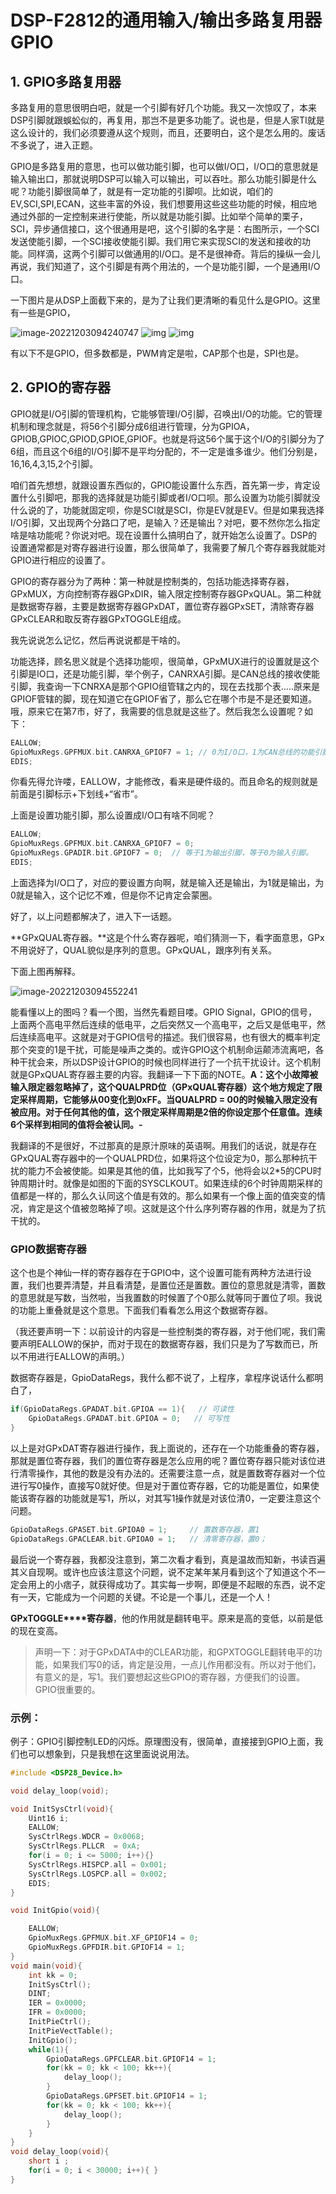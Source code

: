 # DSP-F2812的通用输入/输出多路复用器GPIO
## 1. GPIO多路复用器

多路复用的意思很明白吧，就是一个引脚有好几个功能。我又一次惊叹了，本来DSP引脚就跟蜈蚣似的，再复用，那岂不是更多功能了。说也是，但是人家TI就是这么设计的，我们必须要遵从这个规则，而且，还要明白，这个是怎么用的。废话不多说了，进入正题。

GPIO是多路复用的意思，也可以做功能引脚，也可以做I/O口，I/O口的意思就是输入输出口，那就说明DSP可以输入可以输出，可以吞吐。那么功能引脚是什么呢？功能引脚很简单了，就是有一定功能的引脚呗。比如说，咱们的EV,SCI,SPI,ECAN，这些丰富的外设，我们想要用这些这些功能的时候，相应地通过外部的一定控制来进行使能，所以就是功能引脚。比如举个简单的栗子，SCI，异步通信接口，这个很通用是吧，这个引脚的名字是：右图所示，一个SCI发送使能引脚，一个SCI接收使能引脚。我们用它来实现SCI的发送和接收的功能。同样滴，这两个引脚可以做通用的I/O口。是不是很神奇。背后的操纵一会儿再说，我们知道了，这个引脚是有两个用法的，一个是功能引脚，一个是通用I/O口。

一下图片是从DSP上面截下来的，是为了让我们更清晰的看见什么是GPIO。这里有一些是GPIO，

![image-20221203094240747](https://raw.githubusercontent.com/carloscn/images/main/typoraimage-20221203094240747.png) ![img](https://raw.githubusercontent.com/carloscn/images/main/typoraclip_image001.png) ![img](https://raw.githubusercontent.com/carloscn/images/main/typoraclip_image002.png)

有以下不是GPIO，但多数都是，PWM肯定是啦，CAP那个也是，SPI也是。

## 2. GPIO的寄存器

GPIO就是I/O引脚的管理机构，它能够管理I/O引脚，召唤出I/O的功能。它的管理机制和理念就是，将56个引脚分成6组进行管理，分为GPIOA，GPIOB,GPIOC,GPIOD,GPIOE,GPIOF。也就是将这56个属于这个I/O的引脚分为了6组，而且这个6组的I/O引脚不是平均分配的，不一定是谁多谁少。他们分别是，16,16,4,3,15,2个引脚。

咱们首先想想，就跟设置东西似的，GPIO能设置什么东西，首先第一步，肯定设置什么引脚吧，那我的选择就是功能引脚或者I/O口呗。那么设置为功能引脚就没什么说的了，功能就固定呗，你是SCI就是SCI，你是EV就是EV。但是如果我选择I/O引脚，又出现两个分路口了吧，是输入？还是输出？对吧，要不然你怎么指定啥是啥功能呢？你说对吧。现在设置什么搞明白了，就开始怎么设置了。DSP的设置通常都是对寄存器进行设置，那么很简单了，我需要了解几个寄存器我就能对GPIO进行相应的设置了。

GPIO的寄存器分为了两种：第一种就是控制类的，包括功能选择寄存器，GPxMUX，方向控制寄存器GPxDIR，输入限定控制寄存器GPxQUAL。第二种就是数据寄存器，主要是数据寄存器GPxDAT，置位寄存器GPxSET，清除寄存器GPxCLEAR和取反寄存器GPxTOGGLE组成。

我先说说怎么记忆，然后再说说都是干啥的。

功能选择，顾名思义就是个选择功能呗，很简单，GPxMUX进行的设置就是这个引脚是IO口，还是功能引脚，举个例子，CANRXA引脚。是CAN总线的接收使能引脚，我查询一下CNRXA是那个GPIO组管辖之内的，现在去找那个表…..原来是GPIOF管辖的脚，现在知道它在GPIOF省了，那么它在哪个市是不是还要知道。哦，原来它在第7市，好了，我需要的信息就是这些了。然后我怎么设置呢？如下：

```c
EALLOW;
GpioMuxRegs.GPFMUX.bit.CANRXA_GPIOF7 = 1; // 0为I/O口，1为CAN总线的功能引脚
EDIS;
```

你看先得允许喽，EALLOW，才能修改，看来是硬件级的。而且命名的规则就是前面是引脚标示+下划线+“省市”。

上面是设置功能引脚，那么设置成I/O口有啥不同呢？

```C
EALLOW;
GpioMuxRegs.GPFMUX.bit.CANRXA_GPIOF7 = 0;
GpioMuxRegs.GPADIR.bit.GPIOF7 = 0;  // 等于1为输出引脚，等于0为输入引脚。
EDIS;
```

上面选择为I/O口了，对应的要设置方向啊，就是输入还是输出，为1就是输出，为0就是输入，这个记忆不难，但是你不记肯定会蒙圈。

好了，以上问题都解决了，进入下一话题。

**GPxQUAL寄存器。**这是个什么寄存器呢，咱们猜测一下，看字面意思，GPx不用说好了，QUAL貌似是序列的意思。GPxQUAL，跟序列有关系。

下面上图再解释。

![image-20221203094552241](https://raw.githubusercontent.com/carloscn/images/main/typoraimage-20221203094552241.png)

能看懂以上的图吗？看一个图，当然先看题目喽。GPIO Signal，GPIO的信号，上面两个高电平然后连续的低电平，之后突然又一个高电平，之后又是低电平，然后连续高电平。这就是对于GPIO信号的描述。我们很容易，也有很大的概率判定那个突变的1是干扰，可能是噪声之类的。或许GPIO这个机制命运颠沛流离吧，各种干扰会来，所以DSP设计GPIO的时候也同样进行了一个抗干扰设计。这个机制就是GPxQUAL寄存器主要的内容。我翻译一下下面的NOTE。**A：这个小故障被输入限定器忽略掉了，这个QUALPRD位（GPxQUAL寄存器）这个地方规定了限定采样周期，它能够从00变化到0xFF。当QUALPRD = 00的时候输入限定没有被应用。对于任何其他的值，这个限定采样周期是2倍的你设定那个任意值。连续6个采样到相同的值将会被认同。-**

我翻译的不是很好，不过那真的是原汁原味的英语啊。用我们的话说，就是存在GPxQUAL寄存器中的一个QUALPRD位，如果将这个位设定为0，那么那种抗干扰的能力不会被使能。如果是其他的值，比如我写了个5，他将会以2*5的CPU时钟周期计时。就像是如图的下面的SYSCLKOUT。如果连续的6个时钟周期采样的值都是一样的，那么久认同这个值是有效的。那么如果有一个像上面的值突变的情况，肯定是这个值被忽略掉了呗。这就是这个什么序列寄存器的作用，就是为了抗干扰的。

### **GPIO**数据寄存器

这个也是个神仙一样的寄存器存在于GPIO中，这个设置可能有两种方法进行设置，我们也要弄清楚，并且看清楚，是置位还是置数。置位的意思就是清零，置数的意思就是写数，当然啦，当我置数的时候置了个0那么就等同于置位了呗。我说的功能上重叠就是这个意思。下面我们看看怎么用这个数据寄存器。

（我还要声明一下：以前设计的内容是一些控制类的寄存器，对于他们呢，我们需要声明EALLOW的保护，而对于现在的数据寄存器，我们只是为了写数而已，所以不用进行EALLOW的声明。）

数据寄存器是，GpioDataRegs，我什么都不说了，上程序，拿程序说话什么都明白了，

```c
if(GpioDataRegs.GPADAT.bit.GPIOA == 1){   // 可读性
	GpioDataRegs.GPADAT.bit.GPIOA = 0;   // 可写性
}
```

以上是对GPxDAT寄存器进行操作，我上面说的，还存在一个功能重叠的寄存器，那就是置位寄存器，我们的置位寄存器是怎么应用的呢？置位寄存器只能对该位进行清零操作，其他的数是没有办法的。还需要注意一点，就是置数寄存器对一个位进行写0操作，直接写0就好使。但是对于置位寄存器，它的功能是置位，如果使能该寄存器的功能就是写1，所以，对其写1操作就是对该位清0，一定要注意这个问题。

```c
GpioDataRegs.GPASET.bit.GPIOA0 = 1;     // 置数寄存器，置1
GpioDataRegs.GPACLEAR.bit.GPIOA0 = 1;   // 清零寄存器，置0；
```

最后说一个寄存器，我都没注意到，第二次看才看到，真是温故而知新，书读百遍其义自现啊。或许也应该注意这个问题，说不定某年某月看到这个了知道这个不一定会用上的小痞子，就获得成功了。其实每一步啊，即便是不起眼的东西，说不定有一天，它能成为一个问题的关键。不论是一个事儿，还是一个人！

**GPxTOGGLE****寄存器**，他的作用就是翻转电平。原来是高的变低，以前是低的现在变高。

> 声明一下：对于GPxDATA中的CLEAR功能，和GPXTOGGLE翻转电平的功能，如果我们写0的话，肯定是没用，一点儿作用都没有。所以对于他们，有意义的是，写1。我们要想起这些GPIO的寄存器，方便我们的设置。GPIO很重要的。

### 示例：

例子：GPIO引脚控制LED的闪烁。原理图没有，很简单，直接接到GPIO上面，我们也可以想象到，只是我想在这里面说说用法。

```C
#include <DSP28_Device.h>

void delay_loop(void);

void InitSysCtrl(void){
	Uint16 i;
	EALLOW;
	SysCtrlRegs.WDCR = 0x0068;
	SysCtrlRegs.PLLCR  = 0xA;
	for(i = 0; i <= 5000; i++){}
	SysCtrlRegs.HISPCP.all = 0x001;
	SysCtrlRegs.LOSPCP.all = 0x002;
	EDIS;
}

void InitGpio(void){

	EALLOW;
	GpioMuxRegs.GPFMUX.bit.XF_GPIOF14 = 0;
	GpioMuxRegs.GPFDIR.bit.GPIOF14 = 1;
}
void main(void){
	int kk = 0;
	InitSysCtrl();
	DINT;
	IER = 0x0000;
	IFR = 0x0000;
	InitPieCtrl();
	InitPieVectTable();
	InitGpio();
	while(1){
		GpioDataRegs.GPFCLEAR.bit.GPIOF14 = 1;
		for(kk = 0; kk < 100; kk++){
			delay_loop();
		}
		GpioDataRegs.GPFSET.bit.GPIOF14 = 1;
		for(kk = 0; kk < 100; kk++){
			delay_loop();
		}
	}
}
void delay_loop(void){
	short i ;
	for(i = 0; i < 30000; i++){ }
}
```
